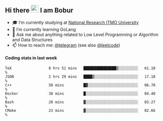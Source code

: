 ## Hi there <img src="https://media.giphy.com/media/hvRJCLFzcasrR4ia7z/giphy.gif" width="25px" height="25px"> I am Bobur

- :mortar_board: I’m currently studying at [National Research ITMO University](https://itmo.ru/)
- :seedling: I’m currently learning GoLang
- :speech_balloon: Ask me about anything related to Low Level Programming or Algorithm and Data Structures
- :mailbox: How to reach me: [@telegram](https://t.me/octoant) (see also [@leetcode](https://leetcode.com/octoant/))    

#### Coding stats in last week

<!--START_SECTION:waka-->

```text
TeX                 8 hrs 51 mins   ███████████████▒░░░░░░░░░   61.18 %
JSON                2 hrs 29 mins   ████▒░░░░░░░░░░░░░░░░░░░░   17.18 %
C++                 58 mins         █▓░░░░░░░░░░░░░░░░░░░░░░░   06.70 %
Docker              38 mins         █░░░░░░░░░░░░░░░░░░░░░░░░   04.40 %
Bash                28 mins         ▓░░░░░░░░░░░░░░░░░░░░░░░░   03.27 %
CMake               23 mins         ▓░░░░░░░░░░░░░░░░░░░░░░░░   02.66 %
```

<!--END_SECTION:waka-->
